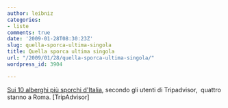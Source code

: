 ```yaml
---
author: leibniz
categories:
- liste
comments: true
date: '2009-01-28T08:30:23Z'
slug: quella-sporca-ultima-singola
title: Quella sporca ultima singola
url: "/2009/01/28/quella-sporca-ultima-singola/"
wordpress_id: 3904

---
```

[Sui 10 alberghi più sporchi d'Italia](https://www.tripadvisor.com/DirtyHotels), secondo gli utenti di Tripadvisor,  quattro stanno a Roma. [TripAdvisor]
